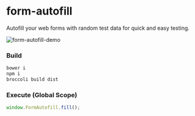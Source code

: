 form-autofill
=============

Autofill your web forms with random test data for quick and easy testing.

![form-autofill-demo](http://recordit.co/IQyjCsR7gh/gif)

### Build
```bash
bower i
npm i
broccoli build dist
```

### Execute (Global Scope)
```js
window.FormAutofill.fill();
```
